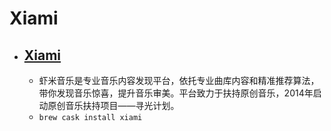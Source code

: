 # Xiami
- [Xiami](https://www.xiami.com/)
  - 
  - 虾米音乐是专业音乐内容发现平台，依托专业曲库内容和精准推荐算法，带你发现音乐惊喜，提升音乐审美。平台致力于扶持原创音乐，2014年启动原创音乐扶持项目——寻光计划。
  - `brew cask install xiami`
